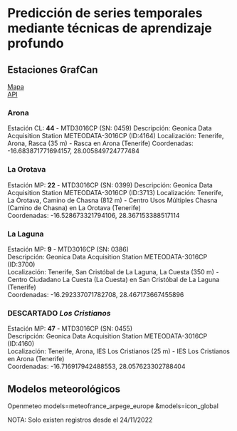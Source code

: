 # Predicción de series temporales mediante técnicas de aprendizaje profundo 

## Estaciones GrafCan
[Mapa](http://visor.grafcan.es/visorweb/default.php?svc=svcMeteo)  
[API](https://sensores.grafcan.es/)

### Arona
Estación CL:	**44** - MTD3016CP (SN: 0459)
Descripción:	Geonica Data Acquisition Station METEODATA-3016CP (ID:4164)
Localización:	Tenerife, Arona, Rasca (35 m) - Rasca en Arona (Tenerife)
Coordenadas: -16.683871771694157, 28.005849724777484

### La Orotava
Estación MP:	**22** - MTD3016CP (SN: 0399)
Descripción:	Geonica Data Acquisition Station METEODATA-3016CP (ID:3713)
Localización:	Tenerife, La Orotava, Camino de Chasna (812 m) - Centro Usos Múltiples Chasna (Camino de Chasna) en La Orotava (Tenerife)  
Coordenadas: -16.528673321794106,  28.367153388517114

### La Laguna
Estación MP:	**9** - MTD3016CP (SN: 0386)  
Descripción:	Geonica Data Acquisition Station METEODATA-3016CP (ID:3700)  
Localización:	Tenerife, San Cristóbal de La Laguna, La Cuesta (350 m) - Centro Ciudadano La Cuesta (La Cuesta) en San Cristóbal de La Laguna (Tenerife)  
Coordenadas: -16.292337071782708, 28.467173667455896



### DESCARTADO _Los Cristianos_
Estación MP:	**47** - MTD3016CP (SN: 0455)  
Descripción:	Geonica Data Acquisition Station METEODATA-3016CP (ID:4160)  
Localización:	Tenerife, Arona, IES Los Cristianos (25 m) - IES Los Cristianos en Arona (Tenerife)  
Coordenadas: -16.716917942488553, 28.057623302788404


## Modelos meteorológicos 
Openmeteo
models=meteofrance_arpege_europe
&models=icon_global

NOTA: Solo existen registros desde el 24/11/2022

